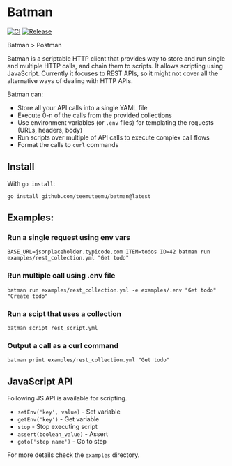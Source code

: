 # Batman

[![CI](https://github.com/teemuteemu/batman/workflows/CI/badge.svg)](actions?query=branch%3Amain)
[![Release](https://github.com/teemuteemu/batman/workflows/Release/badge.svg)](releases)

Batman > Postman

Batman is a scriptable HTTP client that provides way to store and run single and multiple HTTP calls, and chain them to scripts. It allows scripting using JavaScript. Currently it focuses to REST APIs, so it might not cover all the alternative ways of dealing with HTTP APIs.

Batman can:
 * Store all your API calls into a single YAML file
 * Execute 0-n of the calls from the provided collections
 * Use environment variables (or `.env` files) for templating the requests (URLs, headers, body)
 * Run scripts over multiple of API calls to execute complex call flows
 * Format the calls to `curl` commands

## Install

With `go install`:

`go install github.com/teemuteemu/batman@latest`

## Examples:

### Run a single request using env vars
`BASE_URL=jsonplaceholder.typicode.com ITEM=todos ID=42 batman run examples/rest_collection.yml "Get todo"`

### Run multiple call using .env file
`batman run examples/rest_collection.yml -e examples/.env "Get todo" "Create todo"`

### Run a scipt that uses a collection
`batman script rest_script.yml`

### Output a call as a curl command
`batman print examples/rest_collection.yml "Get todo"`

## JavaScript API

Following JS API is available for scripting.

* `setEnv('key', value)` - Set variable
* `getEnv('key')` - Get variable
* `stop` - Stop executing script
* `assert(boolean_value)` - Assert
* `goto('step name')` - Go to step

For more details check the `examples` directory.
